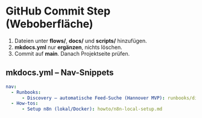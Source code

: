 # GitHub Commit Step (Weboberfläche)

1. Dateien unter **flows/**, **docs/** und **scripts/** hinzufügen.
2. **mkdocs.yml** nur **ergänzen**, nichts löschen.
3. Commit auf **main**. Danach Projektseite prüfen.

## mkdocs.yml – Nav-Snippets
```yaml
nav:
  - Runbooks:
      - Discovery – automatische Feed-Suche (Hannover MVP): runbooks/discovery-hannover-mvp.md
  - How-tos:
      - Setup n8n (lokal/Docker): howto/n8n-local-setup.md
```
